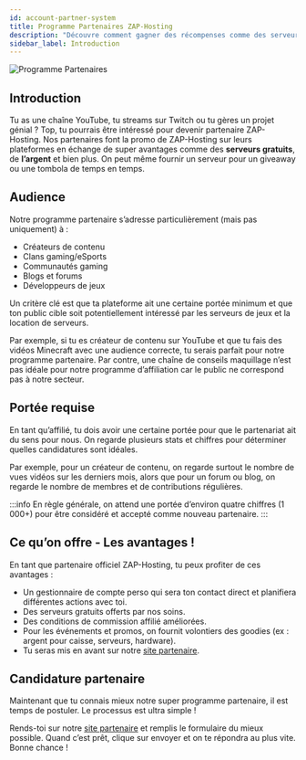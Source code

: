 ```yaml
---
id: account-partner-system
title: Programme Partenaires ZAP-Hosting
description: "Découvre comment gagner des récompenses comme des serveurs gratuits et de l'argent en devenant partenaire de ZAP-Hosting pour ta plateforme gaming ou de contenu → En savoir plus maintenant"
sidebar_label: Introduction
---
```


![Programme Partenaires](https://screensaver01.zap-hosting.com/index.php/s/yLdaKZLHQioeKCz/preview)

## Introduction

Tu as une chaîne YouTube, tu streams sur Twitch ou tu gères un projet génial ? Top, tu pourrais être intéressé pour devenir partenaire ZAP-Hosting. Nos partenaires font la promo de ZAP-Hosting sur leurs plateformes en échange de super avantages comme des **serveurs gratuits**, de **l’argent** et bien plus. On peut même fournir un serveur pour un giveaway ou une tombola de temps en temps.

## Audience

Notre programme partenaire s’adresse particulièrement (mais pas uniquement) à :
- Créateurs de contenu
- Clans gaming/eSports
- Communautés gaming
- Blogs et forums
- Développeurs de jeux

Un critère clé est que ta plateforme ait une certaine portée minimum et que ton public cible soit potentiellement intéressé par les serveurs de jeux et la location de serveurs.

Par exemple, si tu es créateur de contenu sur YouTube et que tu fais des vidéos Minecraft avec une audience correcte, tu serais parfait pour notre programme partenaire. Par contre, une chaîne de conseils maquillage n’est pas idéale pour notre programme d’affiliation car le public ne correspond pas à notre secteur.

## Portée requise

En tant qu’affilié, tu dois avoir une certaine portée pour que le partenariat ait du sens pour nous. On regarde plusieurs stats et chiffres pour déterminer quelles candidatures sont idéales.

Par exemple, pour un créateur de contenu, on regarde surtout le nombre de vues vidéos sur les derniers mois, alors que pour un forum ou blog, on regarde le nombre de membres et de contributions régulières.

:::info
En règle générale, on attend une portée d’environ quatre chiffres (1 000+) pour être considéré et accepté comme nouveau partenaire.
:::

## Ce qu’on offre - Les avantages !

En tant que partenaire officiel ZAP-Hosting, tu peux profiter de ces avantages :
- Un gestionnaire de compte perso qui sera ton contact direct et planifiera différentes actions avec toi.
- Des serveurs gratuits offerts par nos soins.
- Des conditions de commission affilié améliorées.
- Pour les événements et promos, on fournit volontiers des goodies (ex : argent pour caisse, serveurs, hardware).
- Tu seras mis en avant sur notre [site partenaire](https://zap-hosting.com/en/partner/).

## Candidature partenaire

Maintenant que tu connais mieux notre super programme partenaire, il est temps de postuler. Le processus est ultra simple !

Rends-toi sur notre [site partenaire](https://zap-hosting.com/en/partner/) et remplis le formulaire du mieux possible. Quand c’est prêt, clique sur envoyer et on te répondra au plus vite. Bonne chance !
